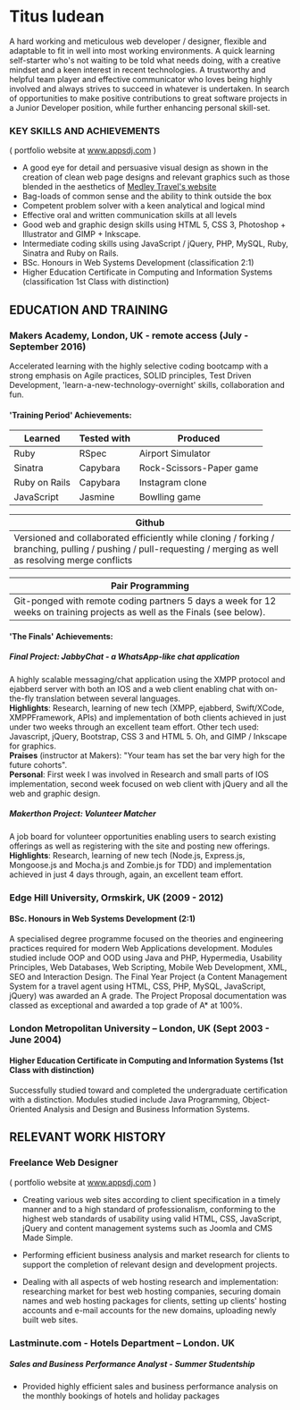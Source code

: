 # Titus Iudean
A hard working and meticulous web developer / designer, flexible and adaptable to fit in well into most working environments. A quick learning self-starter who's not waiting to be told what needs doing, with a creative mindset and a keen interest in recent technologies. A trustworthy and helpful team player and effective communicator who loves being highly involved and always strives to succeed in whatever is undertaken. In search of opportunities to make positive contributions to great software projects in a Junior Developer position, while further enhancing personal skill-set.

### KEY SKILLS AND ACHIEVEMENTS
( portfolio website at www.appsdj.com )

- A good eye for detail and persuasive visual design as shown in the creation of clean web page designs and relevant graphics such as those blended in the aesthetics of <a href="http://www.mt.appsdj.com"> Medley Travel's website </a>
- Bag-loads of common sense and the ability to think outside the box
- Competent problem solver with a keen analytical and logical mind
- Effective oral and written communication skills at all levels
- Good web and graphic design skills using HTML 5, CSS 3, Photoshop + Illustrator and GIMP + Inkscape.
- Intermediate coding skills using JavaScript / jQuery, PHP, MySQL, Ruby, Sinatra and Ruby on Rails.
- BSc. Honours in Web Systems Development (classification 2:1)
- Higher Education Certificate in Computing and Information Systems (classification 1st Class with distinction)

## EDUCATION AND TRAINING

### Makers Academy, London, UK - remote access    (July - September 2016)
Accelerated learning with the highly selective coding bootcamp with a strong emphasis on Agile practices, SOLID principles, Test Driven Development, 'learn-a-new-technology-overnight' skills, collaboration and fun.
#### 'Training Period' Achievements:
Learned| Tested with | Produced |
--|----------|--
Ruby  |  RSpec |  Airport Simulator
Sinatra  |  Capybara |  Rock-Scissors-Paper game
Ruby on Rails  |  Capybara |  Instagram clone
JavaScript  |  Jasmine |  Bowlling game

Github  |
--|
Versioned and collaborated efficiently while cloning / forking / branching, pulling / pushing / pull-requesting / merging as well as resolving merge conflicts |

Pair Programming  |
--|
Git-ponged with remote coding partners 5 days a week for 12 weeks on training projects as well as the Finals (see below). |

#### 'The Finals' Achievements:
##### Final Project: JabbyChat - a WhatsApp-like chat application
A highly scalable messaging/chat application using the XMPP protocol and ejabberd server with both an IOS and a web client enabling chat with on-the-fly translation between several languages.<br>
**Highlights**: Research, learning of new tech (XMPP, ejabberd, Swift/XCode, XMPPFramework, APIs) and implementation of both clients achieved in just under two weeks through an excellent team effort. Other tech used: Javascript, jQuery, Bootstrap, CSS 3 and HTML 5. Oh, and GIMP / Inkscape for graphics. <br>
**Praises** (instructor at Makers): "Your team has set the bar very high for the future cohorts".<br>
**Personal**: First week I was involved in Research and small parts of IOS implementation, second week focused on web client with jQuery and all the web and graphic design.

##### Makerthon Project: Volunteer Matcher
A job board for volunteer opportunities enabling users to search existing offerings as well as registering with the site and posting new offerings.<br>
**Highlights**: Research, learning of new tech (Node.js, Express.js, Mongoose.js and Mocha.js and Zombie.js for TDD) and implementation achieved in just 4 days through, again, an excellent team effort.

### Edge Hill University, Ormskirk, UK    (2009 - 2012)
#### BSc. Honours in Web Systems Development (2:1)

A specialised degree programme focused on the theories and engineering practices required for modern Web Applications development.  Modules studied include OOP and OOD using Java and PHP, Hypermedia, Usability Principles, Web Databases, Web Scripting, Mobile Web Development, XML, SEO and Interaction Design. The Final Year Project (a Content Management System for a travel agent using HTML, CSS, PHP, MySQL, JavaScript, jQuery) was awarded an A grade. The Project Proposal documentation was classed as exceptional and awarded a top grade of A* at 100%.

### London Metropolitan University – London, UK     (Sept 2003 - June 2004)
####   Higher Education Certificate in Computing and Information Systems (1st Class with distinction)

Successfully studied toward and completed the undergraduate certification with a distinction. Modules studied include Java Programming, Object-Oriented Analysis and Design and Business Information Systems.

## RELEVANT WORK HISTORY
### Freelance Web Designer
( portfolio website at www.appsdj.com )

- Creating various web sites according to client specification in a timely manner and to a high standard of professionalism, conforming to the highest web standards of usability using valid HTML, CSS, JavaScript, jQuery and content management systems such as Joomla and CMS Made Simple.

- Performing efficient business analysis and market research for clients to support the completion of relevant design and development projects.

- Dealing with all aspects of web hosting research and implementation: researching market for best web hosting companies, securing domain names and web hosting packages for clients, setting up clients' hosting accounts and e-mail accounts for the new domains, uploading newly built web sites.

### Lastminute.com  - Hotels Department – London. UK
##### Sales and Business Performance Analyst - Summer Studentship

- Provided highly efficient sales and business performance analysis on the monthly bookings of hotels and holiday packages


<!-- #### Makers Academy (start_date to end_date)

- Curiosity and hungry passion for code
- Independent learner and problem-solver
- OOP, TDD, SOLID, MVC, DDD
- Software Craftsmanship
- Ruby, Rails, Javascript, Node.js, Angular.js
- Rspec, Jasmine, Mocha

#### Your University / College (start_date to end_date)

- Subject, any specialisms
- Grade
- Other cool stuff

#### Any other qualifications

## Experience

**Company Name** (start_date to end_date)    
*Your job title*  
**Company Name** (start_date to end_date)   
*Your job title*   -->
